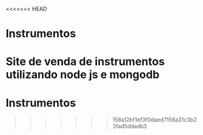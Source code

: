 <<<<<<< HEAD
# Instrumentos
Site de venda de instrumentos utilizando node js e mongodb
=======
# Instrumentos
>>>>>>> 158a12bf1ef3f0daed7158a31c3b23fad5ddadb3
